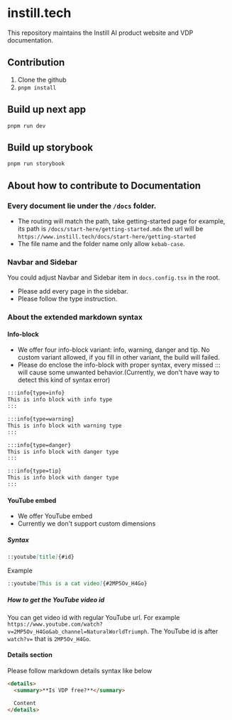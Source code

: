 # instill.tech

This repository maintains the Instill AI product website and VDP documentation.

## Contribution
1. Clone the github
2. `pnpm install`

## Build up next app
```
pnpm run dev
```

## Build up storybook
```
pnpm run storybook
```

## About how to contribute to Documentation

### Every document lie under the `/docs` folder.

- The routing will match the path, take getting-started page for example, its path is `/docs/start-here/getting-started.mdx` the url will be `https://www.instill.tech/docs/start-here/getting-started`
- The file name and the folder name only allow `kebab-case`.

### Navbar and Sidebar

You could adjust Navbar and Sidebar item in `docs.config.tsx` in the root.

- Please add every page in the sidebar. 
- Please follow the type instruction.

### About the extended markdown syntax

#### Info-block

- We offer four info-block variant: info, warning, danger and tip. No custom variant allowed, if you fill in other variant, the build will failed. 
- Please do enclose the info-block with proper syntax, every missed ::: will cause some unwanted behavior.(Currently, we don't have way to detect this kind of syntax error)


```md
:::info{type=info}
This is info block with info type
:::
```

```md
:::info{type=warning}
This is info block with warning type
:::
```

```md
:::info{type=danger}
This is info block with danger type
:::
```

```md
:::info{type=tip}
This is info block with danger type
:::
```

#### YouTube embed

- We offer YouTube embed
- Currently we don't support custom dimensions

##### Syntax

```md
::youtube[title]{#id}
```

Example

```md
::youtube[This is a cat video]{#2MP5Ov_H4Go}
```

##### How to get the YouTube video id

You can get video id with regular YouTube url. For example `https://www.youtube.com/watch?v=2MP5Ov_H4Go&ab_channel=NaturalWorldTriumph`. The YouTube id is after `watch?v=` that is `2MP5Ov_H4Go`.

#### Details section

Please follow markdown details syntax like below

```md
<details>
  <summary>**Is VDP free?**</summary>

  Content
</details>
```